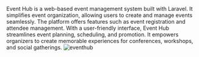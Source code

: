 Event Hub is a web-based event management system built with Laravel. It simplifies event organization, allowing users to create and manage events seamlessly. The platform offers features such as event registration and attendee management. With a user-friendly interface, Event Hub streamlines event planning, scheduling, and promotion. It empowers organizers to create memorable experiences for conferences, workshops, and social gatherings.
![eventhub](https://github.com/sabbir270/EventHub/assets/94553299/bce56e39-cf20-48de-8073-a523d96a51e5)
